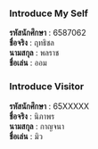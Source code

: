 ### Introduce My Self
**รหัสนักศึกษา**  : 6587062<br>
**ชื่อจริง** : ฤทธิชล<br>
**นามสกุล** : พลราช<br>
**ชื่อเล่น** : ออม<br>

### Introduce Visitor
**รหัสนักศึกษา**  : 65XXXXX<br>
**ชื่อจริง** : นิภาพร<br>
**นามสกุล** : กาญจนา<br>
**ชื่อเล่น** : มิว<br>